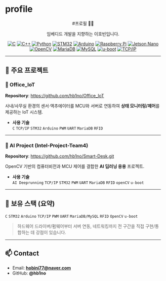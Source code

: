 # profile
<div align="center">

#프로필 👨‍💻

임베디드 개발을 지향하는 이호빈입니다.  

<!-- 주요 스택 (배지) -->
  
[![C](https://img.shields.io/badge/C-00599C?logo=c&logoColor=white)]()
[![C++](https://img.shields.io/badge/C++-00599C?logo=cplusplus&logoColor=white)]()
[![Python](https://img.shields.io/badge/Python-3776AB?logo=python&logoColor=white)]()
[![STM32](https://img.shields.io/badge/STM32-03234B?logo=stmicroelectronics&logoColor=white)]()
[![Arduino](https://img.shields.io/badge/Arduino-00979D?logo=arduino&logoColor=white)]()
[![Raspberry Pi](https://img.shields.io/badge/Raspberry%20Pi-A22846?logo=raspberrypi&logoColor=white)]()
[![Jetson Nano](https://img.shields.io/badge/Jetson%20Nano-76B900?logo=nvidia&logoColor=white)]()
[![OpenCV](https://img.shields.io/badge/OpenCV-5C3EE8?logo=opencv&logoColor=white)]()
[![MariaDB](https://img.shields.io/badge/MariaDB-003545?logo=mariadb&logoColor=white)]()
[![MySQL](https://img.shields.io/badge/MySQL-4479A1?logo=mysql&logoColor=white)]()
[![u-boot](https://img.shields.io/badge/u--boot-333?logo=gnu&logoColor=white)]()
[![TCP/IP](https://img.shields.io/badge/TCP%2FIP-333333?logo=internet-computer&logoColor=white)]()

</div>

---

## 📂 주요 프로젝트

### 🏢 Office_IoT
**Repository**: https://github.com/hb1no/Office_IoT  

사내/사무실 환경의 센서·액추에이터를 MCU와 서버로 연동하여 **상태 모니터링/제어**를 제공하는 IoT 시스템.

- **사용 기술**  
  `C` `TCP/IP` `STM32` `Arduino` `PWM` `UART` `MariaDB` `RFID`

---

### 🤖 AI Project (Intel-Project-Team4)
**Repository**: https://github.com/hb1no/Smart-Desk.git

OpenCV 기반의 컴퓨터비전과 MCU 제어를 결합한 **AI 딥러닝 응용** 프로젝트.

- **사용 기술**  
  `AI Deeprunning` `TCP/IP` `STM32` `PWM` `UART` `MariaDB` `RFID` `openCV` `u-boot`

---

## 🧰 보유 스택 (요약)

`C` `STM32` `Arduino` `TCP/IP` `PWM` `UART` `MariaDB/MySQL` `RFID` `OpenCV` `u-boot`

> 하드웨어 드라이버/펌웨어부터 서버 연동, 네트워킹까지 전 구간을 직접 구현/통합하는 데 강점이 있습니다.

---

## 📫 Contact
- Email: **hobini77@naver.com**
- GitHub: **@hb1no**

<div align="center">

</div>
